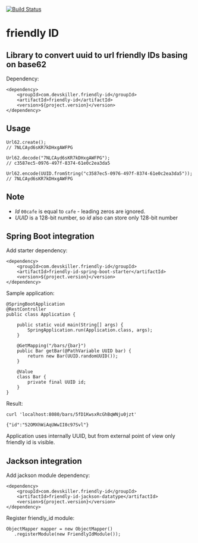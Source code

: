 [![Build Status](https://travis-ci.org/Devskiller/friendly-id.svg?branch=master)](https://travis-ci.org/Devskiller/friendly-id)

friendly ID
==

Library to convert uuid to url friendly IDs basing on base62
--

Dependency:

    <dependency>
        <groupId>com.devskiller.friendly-id</groupId>
        <artifactId>friendly-id</artifactId>
        <version>${project.version}</version>
    </dependency>


Usage
--

	Url62.create();
	// 7NLCAyd6sKR7kDHxgAWFPG

	Url62.decode("7NLCAyd6sKR7kDHxgAWFPG");
	// c3587ec5-0976-497f-8374-61e0c2ea3da5

	Url62.encode(UUID.fromString("c3587ec5-0976-497f-8374-61e0c2ea3da5"));
	// 7NLCAyd6sKR7kDHxgAWFPG

Note
--
	
* *Id* `00cafe` is equal to `cafe` - leading zeros are ignored.
* *UUID* is a 128-bit number, so *id* also can store only 128-bit number


Spring Boot integration
---

Add starter dependency:

    <dependency>
        <groupId>com.devskiller.friendly-id</groupId>
        <artifactId>friendly-id-spring-boot-starter</artifactId>
        <version>${project.version}</version>
    </dependency>
    
Sample application:

    @SpringBootApplication
    @RestController
    public class Application {
    
        public static void main(String[] args) {
            SpringApplication.run(Application.class, args);
        }
    
        @GetMapping("/bars/{bar}")
        public Bar getBar(@PathVariable UUID bar) {
            return new Bar(UUID.randomUUID());
        }
    
        @Value
        class Bar {
            private final UUID id;
        }
    }  
    
Result:

    curl 'localhost:8080/bars/5fD1KwsxRcGhBqWNju0jzt' 
    
    {"id":"52OMXhWiAqUWwII0c97Svl"}
    
Application uses internally UUID, but from external point of view only friendly id is visible.    
    
Jackson integration    
---

Add jackson module dependency:

    <dependency>
        <groupId>com.devskiller.friendly-id</groupId>
        <artifactId>friendly-id-jackson-datatype</artifactId>
        <version>${project.version}</version>
    </dependency>

Register friendly_id module:

    ObjectMapper mapper = new ObjectMapper()
       .registerModule(new FriendlyIdModule());
   
